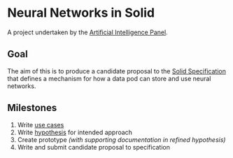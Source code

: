
# Neural Networks in Solid

A project undertaken by the [Artificial Intelligence Panel](https://github.com/solid/artificial-intelligence-panel).

## Goal

The aim of this is to produce a candidate proposal to the [Solid Specification](https://github.com/solid/specification) that defines a mechanism for how a data pod can store and use neural networks.

## Milestones

1. Write [use cases](use-cases.md)
2. Write [hypothesis](hypothesis.md) for intended approach
3. Create prototype *(with supporting documentation in refined hypothesis)*
4. Write and submit candidate proposal to specification
